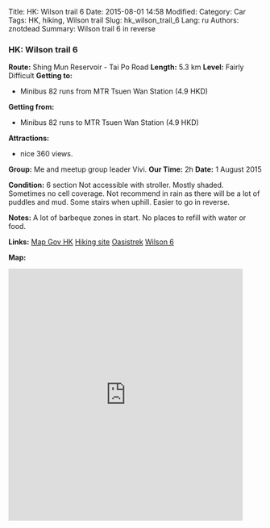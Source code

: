 Title: HK: Wilson trail 6
Date: 2015-08-01 14:58
Modified: 
Category: Car
Tags: HK,  hiking,  Wilson trail
Slug: hk_wilson_trail_6
Lang: ru
Authors: znotdead
Summary: Wilson trail 6 in reverse

### HK: Wilson trail 6

**Route:** Shing Mun Reservoir - Tai Po Road
**Length:** 5.3 km
**Level:** Fairly Difficult
**Getting to:**
 - Minibus 82 runs from MTR Tsuen Wan Station (4.9 HKD)

**Getting from:**
 - Minibus 82 runs to MTR Tsuen Wan Station (4.9 HKD)

**Attractions:**
 - nice 360 views.

**Group:** Me and meetup group leader Vivi.
**Our Time:** 2h
**Date:** 1 August 2015

**Condition:**
6 section Not accessible with stroller. Mostly shaded. Sometimes no cell coverage. Not recommend in rain as there will be a lot of puddles and mud. Some stairs when uphill. Easier to go in reverse.

**Notes:**
A lot of barbeque zones in start. No places to refill with water or food.

**Links:**
[Map Gov HK](http://www2.map.gov.hk/gih3/view/index.jsp)
[Hiking site](http://hiking.gov.hk/eng)
[Oasistrek](http://www.oasistrek.com)
[Wilson 6](http://hiking.gov.hk/eng/longtrail/wtrail/wtrail/wtrail06.htm)

**Map:**
<iframe src='https://connect.garmin.com/activity/embed/850793855' width='465' height='500' frameborder='0'></iframe>